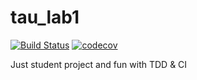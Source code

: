 # tau_lab1
[![Build Status](https://travis-ci.org/mattpodl/tau_lab1.svg?branch=master)](https://travis-ci.org/mattpodl/tau_lab1)
[![codecov](https://codecov.io/gh/mattpodl/tau_lab1/branch/master/graph/badge.svg)](https://codecov.io/gh/mattpodl/tau_lab1)

Just student project and fun with TDD & CI